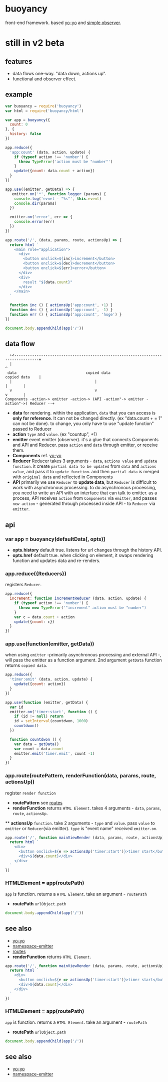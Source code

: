 # buoyancy

front-end framework. based [yo-yo](https://www.npmjs.com/package/yo-yo) and [simple observer](https://www.npmjs.com/package/namespace-emitter).

# still in **v2 beta**

## features

* data flows one-way. "data down, actions up".
* functional and observer effect.

## example

```js
var buoyancy = require('buoyancy')
var html = require('buoyancy/html')

var app = buoyancy({
  count: 0
}, {
  history: false
})

app.reduce({
  'app:count' (data, action, update) {
    if (typeof action !== 'number') {
      throw TypeError('action must be "number"')
    }
    update({count: data.count + action})
  }
})

app.use((emitter, getData) => {
   emitter.on('*', function logger (params) {
    console.log('evnet - "%s"', this.event)
    console.dir(params)
  })

  emitter.on('error', err => {
    console.error(err)
  })
})

app.route('/', (data, params, route, actionsUp) => {
  return html `
    <main role="application">
      <div>
        <button onclick=${inc}>increment</button>
        <button onclick=${dec}>decrement</button>
        <button onclick=${err}>error</button>
      </div>
      <div>
        result "${data.count}"
      </div>
    </main>
  `

  function inc () { actionsUp('app:count', +1) }
  function dec () { actionsUp('app:count', -1) }
  function err () { actionsUp('app:count', 'hoge') }
})

document.body.appendChild(app('/'))

```

## data flow

```
  +<---------------------------------------------------------------------------------+
  |                                                                                  ^
 data                               copied data                       copied data    |
  |                                     |                                    |       |
  v                                     v                                    v       |
Components -action-> emitter -action-> (API -action"-> emitter -action"->) Reducer --+
```

* __data__ for rendering. within the application, `data` that you can access is __only for reference__. It can not be changed directly. (ex "data.count + = 1" can not be done). to change, you only have to use "update function" passed to Reducer
* __action__ `type` and `value`. (ex "countup", +1)
* __emitter__ event emitter (observer). it's a glue that connects Components and API and Reducer. pass `action` and `data` through emitter, or receive them.
* __Components__ ref. [yo-yo](https://www.npmjs.com/package/yo-yo)
* __Reducer__ Reducer takes 3 arguments - `data`, `actions value` and `update function`. it create `partial data to be updated` from `data` and `actions value`, and pass it to `update function`. and then `partial data` is merged with `original data` and reflected in Components
* __API__ primarily we use `Reducer` to __update data__, but `Reducer` is difficult to work with asynchronous processing. to do asynchronous processing, you need to write an API with an interface that can talk to emitter. as a process, API receives `action` from `Components` via `emitter`, and passes `new action` - generated through processed inside API - to `Reducer` via `emitter`.

## api

### var app = buoyancy(defaultData[, opts)]

* __opts.history__ default true. listens for url changes through the history API.
* __opts.href__ default true. when clicking on <a> element, it swaps rendering function and updates data and re-renders.

### app.reduce({Reducers})

registers `Reducer`.

```js
app.reduce({
  increment: function incrementReducer (data, action, update) {
    if (typeof action !== 'number') {
      throw new TypeError('"increment" action must be "number")
    }
    var c = data.count + action
    update({count: c})
  }
})
```

### app.use(function(emitter, getData))

when using `emitter` -primarily asynchronous processing and external API -, will pass the emitter as a function argument. 2nd argument `getData` function returns `copied data`.

```js
app.reduce({
  'timer:emit' (data, action, update) {
    update({count: action})
  }
})

app.use(function (emitter, getData) {
  var id
  emitter.on('timer:start', function () {
    if (id != null) return
    id = setInterval(countdwon, 1000)
    countdwon()
  })

  function countdwon () {
    var data = getData()
    var count = data.count
    emitter.emit('timer.emit', count -1)
  }
})
```

### app.route(routePattern, renderFunction(data, params, route, actionsUp))

register `render function`

* __routePattern__ see [routes](https://www.npmjs.com/package/routes)
* __renderFunction__ returns `HTML Element`. takes 4 arguments - `data`, `params`, `route`, `actionsUp`.

** __actionsUp__ `function`. take 2 arguments - `type` and `value`. pass `value` to `emitter` or `Reducer`(via emitter). `type` is "event name" received `emitter.on`.

```js
app.route('/', function mainViewRender (data, params, route, actionsUp) {
  return html `
    <div>
      <button onclick=${e => actionsUp('timer:start')}>timer start</button>
      <div>${data.count}</div>
    </div>
  `
})
```

### HTMLElement = app(routePath)

`app` is function. returns a `HTML Element`. take an argument - `routePath`

* __routePath__ `urlObject.path`

```js
document.body.appendChild(app('/'))
```

## see also

* [yo-yo](https://www.npmjs.com/package/yo-yo)
* [namespace-emitter](https://www.npmjs.com/package/namespace-emitter)
* [routes](https://www.npmjs.com/package/routes)
* __renderFunction__ returns `HTML Element`. 

```js
app.route('/', function mainViewRender (data, params, route, actionsUp) {
  return html `
    <div>
      <button onclick=${e => actionsUp('timer:start')}>timer start</button>
      <div>${data.count}</div>
    </div>
  `
})
```

### HTMLElement = app(routePath)

`app` is function. returns a `HTML Element`. take an argument - `routePath`

* __routePath__ `urlObject.path`

```js
document.body.appendChild(app('/'))
```

## see also

* [yo-yo](https://www.npmjs.com/package/yo-yo)
* [namespace-emitter](https://www.npmjs.com/package/namespace-emitter)
